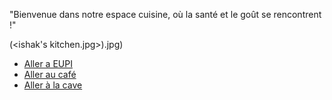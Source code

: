 "Bienvenue dans notre espace cuisine, où la santé et le goût se rencontrent !"

(<ishak's kitchen.jpg>).jpg)


- [Aller a EUPI](nadjib_rahal_EUPI.md)
- [Aller au café](nadjib_rahal_Café.md)
- [Aller à la cave](Owen_Cave.md)